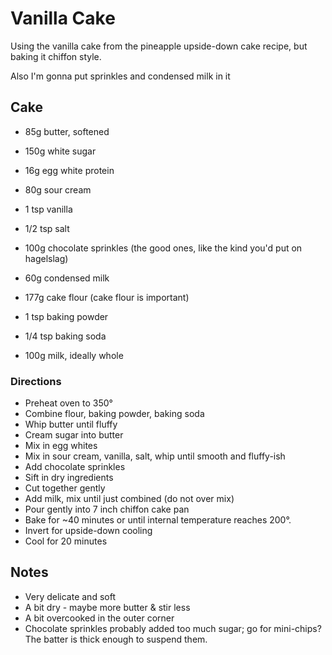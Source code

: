 # Vanilla Cake
Using the vanilla cake from the pineapple upside-down cake recipe, but baking it chiffon style. 

Also I'm gonna put sprinkles and condensed milk in it

## Cake
* 85g butter, softened
* 150g white sugar
* 16g egg white protein
* 80g sour cream
* 1 tsp vanilla
* 1/2 tsp salt
* 100g chocolate sprinkles (the good ones, like the kind you'd put on hagelslag)
* 60g condensed milk

* 177g cake flour (cake flour is important)
* 1 tsp baking powder
* 1/4 tsp baking soda

* 100g milk, ideally whole

### Directions

* Preheat oven to 350&deg;
* Combine flour, baking powder, baking soda
* Whip butter until fluffy
* Cream sugar into butter
* Mix in egg whites
* Mix in sour cream, vanilla, salt, whip until smooth and fluffy-ish
* Add chocolate sprinkles
* Sift in dry ingredients
* Cut together gently
* Add milk, mix until just combined (do not over mix)
* Pour gently into 7 inch chiffon cake pan
* Bake for ~40 minutes or until internal temperature reaches 200&deg;. 
* Invert for upside-down cooling
* Cool for 20 minutes 

## Notes

* Very delicate and soft
* A bit dry - maybe more butter & stir less
* A bit overcooked in the outer corner
* Chocolate sprinkles probably added too much sugar; go for mini-chips? The batter is thick enough to suspend them. 